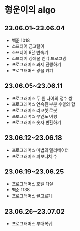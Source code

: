 # 형운이의 algo

## 23.06.01~23.06.04

- 백준 1018
- 소프티어 금고털이
- 소프티어 8단 변속기
- 소프티어 장애물 인식 프로그램
- 프로그래머스 과제 진행하기
- 프로그래머스 광물 캐기

## 23.06.05~23.06.11

- 프로그래머스 두 원 사이의 정수 쌍
- 프로그래머스 연속된 부분 수열의 합
- 프로그래머스 리코쳇 로봇
- 프로그래머스 무인도 여행
- 프로그래머스 숫자 변환하기

## 23.06.12~23.06.18

- 프로그래머스 마법의 엘리베이터
- 프로그래머스 피보나치 수

## 23.06.19~23.06.25

- 프로그래머스 호텔 대실
- 백준 1138
- 프로그래머스 귤고르기

## 23.06.26~23.07.02

- 프로그래머스 부대복귀
